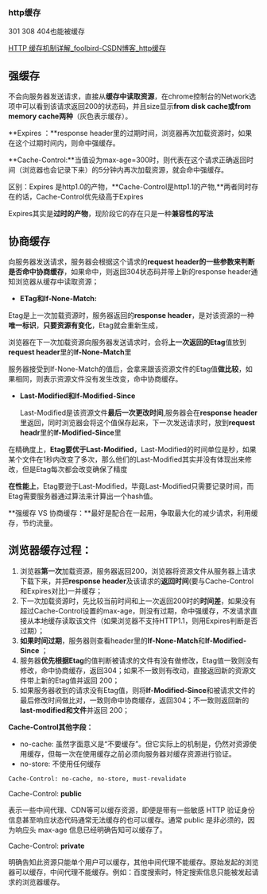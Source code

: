 ### http缓存

301 308 404也能被缓存





[HTTP 缓存机制详解_foolbird-CSDN博客_http缓存](https://blog.csdn.net/guduyibeizi/article/details/81814577)

## **强缓存**



不会向服务器发送请求，直接从**缓存中读取资源**，在chrome控制台的Network选项中可以看到该请求返回200的状态码，并且size显示**from disk cache或from memory cache两种**（灰色表示缓存）。



**Expires ：**response header里的过期时间，浏览器再次加载资源时，如果在这个过期时间内，则命中强缓存。

**Cache-Control:**当值设为max-age=300时，则代表在这个请求正确返回时间（浏览器也会记录下来）的5分钟内再次加载资源，就会命中强缓存。



区别：Expires 是http1.0的产物，**Cache-Control是http1.1的产物,**两者同时存在的话，Cache-Control优先级高于Expires

Expires其实是**过时的产物**，现阶段它的存在只是一种**兼容性的写法**







## **协商缓存**

向服务器发送请求，服务器会根据这个请求的**request header的一些参数来判断是否命中协商缓存**，如果命中，则返回304状态码并带上新的response header通知浏览器从缓存中读取资源；



- **ETag和If-None-Match:**

Etag是上一次加载资源时，服务器返回的**response header**，是对该资源的一种**唯一标识**，**只要资源有变化**，Etag就会重新生成，

浏览器在下一次加载资源向服务器发送请求时，会将**上一次返回的Etag**值放到**request header**里的**If-None-Match**里

服务器接受到If-None-Match的值后，会拿来跟该资源文件的Etag值**做比较**，如果相同，则表示资源文件没有发生改变，命中协商缓存。



- **Last-Modified和If-Modified-Since**

  Last-Modified是该资源文件**最后一次更改时间**,服务器会在**response header**里返回，同时浏览器会将这个值保存起来，下一次发送请求时，放到**request headr**里的**If-Modified-Since**里



在精确度上，**Etag要优于Last-Modified**，Last-Modified的时间单位是秒，如果某个文件在1秒内改变了多次，那么他们的Last-Modified其实并没有体现出来修改，但是Etag每次都会改变确保了精度



**在性能上**，Etag要逊于Last-Modified，毕竟Last-Modified只需要记录时间，而Etag需要服务器通过算法来计算出一个hash值。







**强缓存 VS 协商缓存：**最好是配合在一起用，争取最大化的减少请求，利用缓存，节约流量。









## **浏览器缓存过程：**

1. 浏览器**第一次**加载资源，服务器返回200，浏览器将资源文件从服务器上请求下载下来，并把**response header**及该请求的**返回时间**(要与Cache-Control和Expires对比)一并缓存；
2. 下一次加载资源时，先比较当前时间和上一次返回200时的**时间差**，如果没有超过Cache-Control设置的max-age，则没有过期，命中强缓存，不发请求直接从本地缓存读取该文件（如果浏览器不支持HTTP1.1，则用Expires判断是否过期）；
3. **如果时间过期**，服务器则查看header里的**If-None-Match**和**If-Modified-Since** ；
4. 服务器**优先根据Etag**的值判断被请求的文件有没有做修改，Etag值一致则没有修改，命中协商缓存，返回304；如果不一致则有改动，直接返回新的资源文件带上新的Etag值并返回 200；
5. 如果服务器收到的请求没有Etag值，则将**If-Modified-Since**和被请求文件的最后修改时间做比对，一致则命中协商缓存，返回304；不一致则返回新的**last-modified和文件**并返回 200；



**Cache-Control其他字段：**

- no-cache: 虽然字面意义是“不要缓存”。但它实际上的机制是，仍然对资源使用缓存，但每一次在使用缓存之前必须向服务器对缓存资源进行验证。
- no-store: 不使用任何缓存

```http
Cache-Control: no-cache, no-store, must-revalidate
```



Cache-Control: **public** 

表示一些中间代理、CDN等可以缓存资源，即便是带有一些敏感 HTTP 验证身份信息甚至响应状态代码通常无法缓存的也可以缓存。通常 public 是非必须的，因为响应头 max-age 信息已经明确告知可以缓存了。



Cache-Control: **private** 

明确告知此资源只能单个用户可以缓存，其他中间代理不能缓存。原始发起的浏览器可以缓存，中间代理不能缓存。例如：百度搜索时，特定搜索信息只能被发起请求的浏览器缓存。
